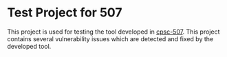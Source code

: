 # Test Project for 507

This project is used for testing the tool developed in [cpsc-507](https://github.com/scholtzan/cpsc-507). This project contains several vulnerability issues which are detected and fixed by the developed tool. 